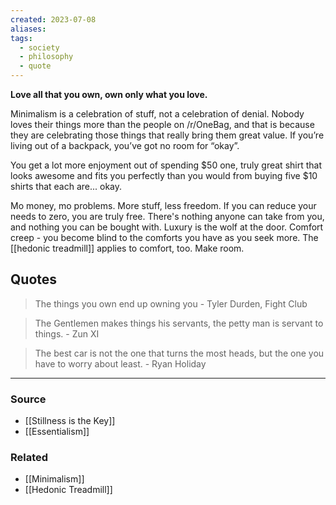 ```yaml
---
created: 2023-07-08
aliases: 
tags:
  - society
  - philosophy
  - quote
---
```

**Love all that you own, own only what you love.**

Minimalism is a celebration of stuff, not a celebration of denial. Nobody loves their things more than the people on /r/OneBag, and that is because they are celebrating those things that really bring them great value. If you’re living out of a backpack, you’ve got no room for “okay”. 

You get a lot more enjoyment out of spending $50 one, truly great shirt that looks awesome and fits you perfectly than you would from buying five $10 shirts that each are... okay.

Mo money, mo problems. More stuff, less freedom. If you can reduce your needs to zero, you are truly free. There's nothing anyone can take from you, and nothing you can be bought with. Luxury is the wolf at the door. Comfort creep - you become blind to the comforts you have as you seek more. The [[hedonic treadmill]] applies to comfort, too. Make room.

## Quotes

> The things you own end up owning you - Tyler Durden, Fight Club
> 

> The Gentlemen makes things his servants, the petty man is servant to things. - Zun XI
> 

> The best car is not the one that turns the most heads, but the one you have to worry about least. - Ryan Holiday
> 

---

### Source
- [[Stillness is the Key]]
- [[Essentialism]]

### Related
- [[Minimalism]]
- [[Hedonic Treadmill]]